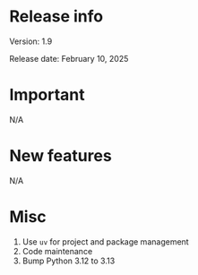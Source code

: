 # Release info

Version: 1.9

Release date: February 10, 2025

# Important

N/A

# New features

N/A

# Misc

1. Use `uv` for project and package management
2. Code maintenance
3. Bump Python 3.12 to 3.13
